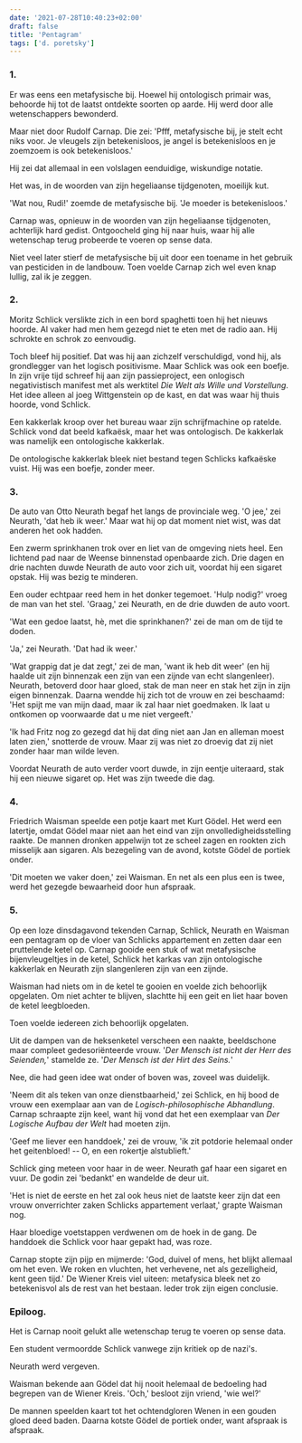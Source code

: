 ```yaml
---
date: '2021-07-28T10:40:23+02:00'
draft: false
title: 'Pentagram'
tags: ['d. poretsky']
---
```


### 1.

Er was eens een metafysische bij. Hoewel hij ontologisch primair was, behoorde hij tot de laatst ontdekte soorten op aarde. Hij werd door alle wetenschappers bewonderd. 

Maar niet door Rudolf Carnap. Die zei: 'Pfff, metafysische bij, je stelt echt niks voor. Je vleugels zijn betekenisloos, je angel is betekenisloos en je zoemzoem is ook betekenisloos.' 

Hij zei dat allemaal in een volslagen eenduidige, wiskundige notatie. 

Het was, in de woorden van zijn hegeliaanse tijdgenoten, moeilijk kut. 

'Wat nou, Rudi!' zoemde de metafysische bij. 'Je moeder is betekenisloos.' 

Carnap was, opnieuw in de woorden van zijn hegeliaanse tijdgenoten, achterlijk hard gedist. Ontgoocheld ging hij naar huis, waar hij alle wetenschap terug probeerde te voeren op sense data.

Niet veel later stierf de metafysische bij uit door een toename in het gebruik van pesticiden in de landbouw. Toen voelde Carnap zich wel even knap lullig, zal ik je zeggen.

### 2.

Moritz Schlick verslikte zich in een bord spaghetti toen hij het nieuws hoorde. Al vaker had men hem gezegd niet te eten met de radio aan. Hij schrokte en schrok zo eenvoudig.

Toch bleef hij positief. Dat was hij aan zichzelf verschuldigd, vond hij, als grondlegger van het logisch positivisme.
Maar Schlick was ook een boefje. In zijn vrije tijd schreef hij aan zijn passieproject, een onlogisch negativistisch manifest met als werktitel *Die Welt als Wille und Vorstellung*. Het idee alleen al joeg Wittgenstein op de kast, en dat was waar hij thuis hoorde, vond Schlick.

Een kakkerlak kroop over het bureau waar zijn schrijfmachine op ratelde. Schlick vond dat beeld kafkaësk, maar het was ontologisch. De kakkerlak was namelijk een ontologische kakkerlak. 

De ontologische kakkerlak bleek niet bestand tegen Schlicks kafkaëske vuist. Hij was een boefje, zonder meer.

### 3.

De auto van Otto Neurath begaf het langs de provinciale weg. 'O jee,' zei Neurath, 'dat heb ik weer.' Maar wat hij op dat moment niet wist, was dat anderen het ook hadden.

Een zwerm sprinkhanen trok over en liet van de omgeving niets heel. Een lichtend pad naar de Weense binnenstad openbaarde zich. Drie dagen en drie nachten duwde Neurath de auto voor zich uit, voordat hij een sigaret opstak. Hij was bezig te minderen.

Een ouder echtpaar reed hem in het donker tegemoet. 'Hulp nodig?' vroeg de man van het stel. 'Graag,' zei Neurath, en de drie duwden de auto voort.

'Wat een gedoe laatst, hè, met die sprinkhanen?' zei de man om de tijd te doden.

'Ja,' zei Neurath. 'Dat had ik weer.'

'Wat grappig dat je dat zegt,' zei de man, 'want ik heb dit weer' (en hij haalde uit zijn binnenzak een zijn van een zijnde van echt slangenleer). Neurath, betoverd door haar gloed, stak de man neer en stak het zijn in zijn eigen binnenzak. Daarna wendde hij zich tot de vrouw en zei beschaamd: 'Het spijt me van mijn daad, maar ik zal haar niet goedmaken. Ik laat u ontkomen op voorwaarde dat u me niet vergeeft.'

'Ik had Fritz nog zo gezegd dat hij dat ding niet aan Jan en alleman moest laten zien,' snotterde de vrouw. Maar zij was niet zo droevig dat zij niet zonder haar man wilde leven.

Voordat Neurath de auto verder voort duwde, in zijn eentje uiteraard, stak hij een nieuwe sigaret op. Het was zijn tweede die dag.

### 4.

Friedrich Waisman speelde een potje kaart met Kurt Gödel. Het werd een latertje, omdat Gödel maar niet aan het eind van zijn onvolledigheidsstelling raakte. De mannen dronken appelwijn tot ze scheel zagen en rookten zich misselijk aan sigaren. Als bezegeling van de avond, kotste Gödel de portiek onder. 

'Dit moeten we vaker doen,' zei Waisman. En net als een plus een is twee, werd het gezegde bewaarheid door hun afspraak.

### 5.

Op een loze dinsdagavond tekenden Carnap, Schlick, Neurath en Waisman een pentagram op de vloer van Schlicks appartement en zetten daar een pruttelende ketel op. Carnap gooide een stuk of wat metafysische bijenvleugeltjes in de ketel, Schlick het karkas van zijn ontologische kakkerlak en Neurath zijn slangenleren zijn van een zijnde. 

Waisman had niets om in de ketel te gooien en voelde zich behoorlijk opgelaten. Om niet achter te blijven, slachtte hij een geit en liet haar boven de ketel leegbloeden. 

Toen voelde iedereen zich behoorlijk opgelaten.

Uit de dampen van de heksenketel verscheen een naakte, beeldschone maar compleet gedesoriënteerde vrouw. '*Der Mensch ist nicht der Herr des Seienden,*' stamelde ze. '*Der Mensch ist der Hirt des Seins.*'

Nee, die had geen idee wat onder of boven was, zoveel was duidelijk.

'Neem dit als teken van onze dienstbaarheid,' zei Schlick, en hij bood de vrouw een exemplaar aan van de *Logisch-philosophische Abhandlung*. Carnap schraapte zijn keel, want hij vond dat het een exemplaar van *Der Logische Aufbau der Welt* had moeten zijn.

'Geef me liever een handdoek,' zei de vrouw, 'ik zit potdorie helemaal onder het geitenbloed! -- O, en een rokertje alstublieft.'

Schlick ging meteen voor haar in de weer. Neurath gaf haar een sigaret en vuur. De godin zei 'bedankt' en wandelde de deur uit. 

'Het is niet de eerste en het zal ook heus niet de laatste keer zijn dat een vrouw onverrichter zaken Schlicks appartement verlaat,' grapte Waisman nog. 

Haar bloedige voetstappen verdwenen om de hoek in de gang. De handdoek die Schlick voor haar gepakt had, was roze.

Carnap stopte zijn pijp en mijmerde: 'God, duivel of mens, het blijkt allemaal om het even. We roken en vluchten, het verhevene, net als gezelligheid, kent geen tijd.' De Wiener Kreis viel uiteen: metafysica bleek net zo betekenisvol als de rest van het bestaan. Ieder trok zijn eigen conclusie.

### Epiloog.

Het is Carnap nooit gelukt alle wetenschap terug te voeren op sense data.

Een student vermoordde Schlick vanwege zijn kritiek op de nazi's.

Neurath werd vergeven.

Waisman bekende aan Gödel dat hij nooit helemaal de bedoeling had begrepen van de Wiener Kreis. 'Och,' besloot zijn vriend, 'wie wel?'

De mannen speelden kaart tot het ochtendgloren Wenen in een gouden gloed deed baden. Daarna kotste Gödel de portiek onder, want afspraak is afspraak.
